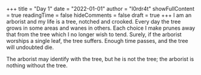 +++
title = "Day 1"
date = "2022-01-01"
author = "l0rdr4t"
showFullContent = true
readingTime = false
hideComments = false
draft = true
+++
I am an arborist and my life is a tree, notched and crooked. Every day the tree grows in some areas and wanes in others. Each choice I make prunes away that from the tree which I no longer wish to tend. Surely, if the arborist worships a single leaf, the tree suffers. Enough time passes, and the tree will undoubted die.

The arborist may identify with the tree, but he is not the tree; the arborist is nothing without the tree.